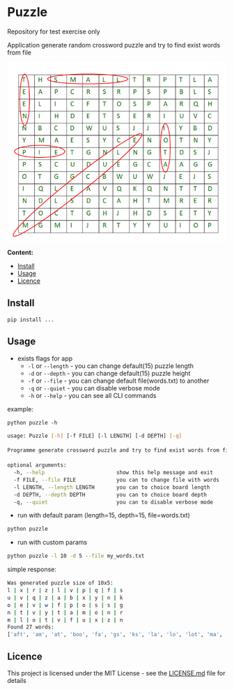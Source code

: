 # Puzzle
Repository for test exercise only

Application generate random crossword puzzle and try to find exist words from file

![file](./example.png)

**Content:**
 - [Install](#install)
 - [Usage](#usage)
 - [Licence](#licence)

## Install
```bash
pip install ...
```

## Usage
- exists flags for app
  - `-l` or `--length` - you can change default(15) puzzle length
  - `-d` or `--depth` - you can change default(15) puzzle height
  - `-f` or `--file` - you can change default file(words.txt) to another
  - `-q` or `--quiet` - you can disable verbose mode
  - `-h` or `--help` - you can see all CLI commands

example:
```bush
python puzzle -h
```
```bash
usage: Puzzle [-h] [-f FILE] [-l LENGTH] [-d DEPTH] [-q]

Programme generate crossword puzzle and try to find exist words from file

optional arguments:
  -h, --help                       show this help message and exit
  -f FILE, --file FILE             you can to change file with words
  -l LENGTH, --length LENGTH       you can to choice board length
  -d DEPTH, --depth DEPTH          you can to choice board depth
  -q, --quiet                      you can to disable verbose mode

```

- run with default param (length=15, depth=15, file=words.txt)
```bash
python puzzle
```
- run with custom params
```bash
python puzzle -l 10 -d 5 --file my_words.txt
```
simple response:
```bash
Was generated puzzle size of 10x5:
l | x | r | z | l | v | p | q | f | s
u | v | q | z | a | b | x | y | n | k
o | e | v | w | f | p | o | s | s | g
n | t | v | y | t | a | m | o | n | r
m | l | o | t | v | f | u | x | z | n
Found 27 words:
['aft', 'am', 'at', 'boo', 'fa', 'gs', 'ks', 'la', 'lo', 'lot', 'ma', 'mat', 'mu', 'no', 'on', 'ox', 'pa', 'rs', 'so', 'sop', 'sox', 'tam', 'to', 'um', 'vet', 'zap', 'zoo']
```
## Licence
This project is licensed under the MIT License - see the [LICENSE.md](LICENSE.md) file for details
